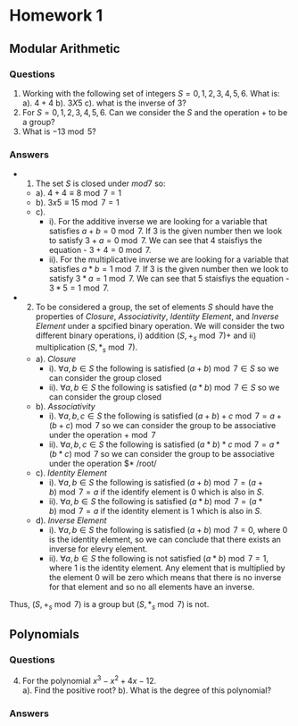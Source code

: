 # Homework 1

## Modular Arithmetic

### Questions

1. Working with the following set of integers $S={0,1,2,3,4,5,6}$. What is:
   a). $4 + 4$
   b). $3 X 5$
   c). what is the inverse of $3$?
2. For $S={0,1,2,3,4,5,6}$. Can we consider the $S$ and the operation $+$ to be a group?
3. What is $-13 \bmod{5}$?

### Answers

- 1.  The set $S$ is closed under $mod 7$ so:
  - a). $4+4\equiv 8 \bmod{7}=1$
  - b). $3x5\equiv 15 \bmod{7}=1$
  - c).
    - i). For the additive inverse we are looking for a variable that satisfies $a+b=0 \bmod{7}$. If $3$ is the given number then we look to satisfy $3+a=0 \bmod{7}$. We can see that $4$ staisfiys the equation - $3+4=0 \bmod{7}$.
    - ii). For the multiplicative inverse we are looking for a variable that satisfies $a*b=1 \bmod{7}$. If $3$ is the given number then we look to satisfy $3*a=1 \bmod{7}$. We can see that $5$ staisfiys the equation - $3*5=1 \bmod{7}$.
- 2. To be considered a group, the set of elements $S$ should have the properties of _Closure_, _Associativity_, _Identiity Element_, and _Inverse Element_ under a spcified binary operation. We will consider the two different binary operations, i) addition $(S,+_s \bmod{7})+$ and ii) multiplication $(S,*_s \bmod{7})$.
  - a). _Closure_
    - i). $\forall{a,b} \in{S}$ the following is satisfied $(a+b)\bmod{7} \in S$ so we can consider the group closed
    - ii). $\forall{a,b} \in{S}$ the following is satisfied $(a*b)\bmod{7} \in S$ so we can consider the group closed
  - b). _Associativity_
    - i). $\forall{a,b,c} \in{S}$ the following is satisfied $(a+b)+c\bmod{7}=a+(b+c)\bmod{7}$ so we can consider the group to be associative under the operation $+ \bmod{7}$
    - ii). $\forall{a,b,c} \in{S}$ the following is satisfied $(a*b)*c\bmod{7}=a*(b*c)\bmod{7}$ so we can consider the group to be associative under the operation $\* /root/
  - c). _Identity Element_
    - i). $\forall{a,b} \in{S}$ the following is satisfied $(a+b)\bmod{7}=(a+b)\bmod{7}=a$ if the identify element is $0$ which is also in $S$.
    - ii). $\forall{a,b} \in{S}$ the following is satisfied $(a*b)\bmod{7}=(a*b)\bmod{7}=a$ if the identity element is $1$ which is also in $S$.
  - d). _Inverse Element_
    - i). $\forall{a,b} \in{S}$ the following is satisfied $(a+b)\bmod{7}=0$, where $0$ is the identity element, so we can conclude that there exists an inverse for elevry element.
    - ii). $\forall{a,b} \in{S}$ the following is not satisfied $(a*b)\bmod{7}=1$, where $1$ is the  identity element.  Any element that is multiplied by the element $0$ will be zero which means that there is no inverse for that element and so no all elements have an inverse.
    
Thus, $(S,+_s\bmod{7})$ is a group but $(S, *_s\bmod{7})$ is not.

## Polynomials

### Questions

4. For the polynomial $x^3-x^2+4x-12$.  
   a). Find the positive root?
   b). What is the degree of this polynomial?

### Answers
